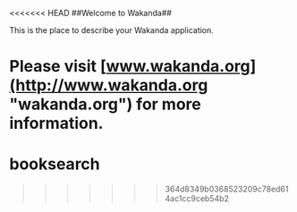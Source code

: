 <<<<<<< HEAD
##Welcome to Wakanda##

This is the place to describe your Wakanda application.

Please visit [www.wakanda.org](http://www.wakanda.org "wakanda.org") for more information.
=======
# booksearch
>>>>>>> 364d8349b0368523209c78ed614ac1cc9ceb54b2
